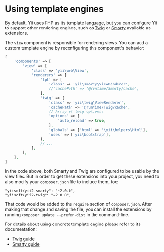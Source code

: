 Using template engines
======================

By default, Yii uses PHP as its template language, but you can configure Yii to support other rendering engines, such as
[Twig](https://twig.symfony.com/) or [Smarty](https://www.smarty.net/) available as extensions.

The `view` component is responsible for rendering views. You can add a custom template engine by reconfiguring this
component's behavior:

```php
[
    'components' => [
        'view' => [
            'class' => 'yii\web\View',
            'renderers' => [
                'tpl' => [
                    'class' => 'yii\smarty\ViewRenderer',
                    //'cachePath' => '@runtime/Smarty/cache',
                ],
                'twig' => [
                    'class' => 'yii\twig\ViewRenderer',
                    'cachePath' => '@runtime/Twig/cache',
                    // Array of twig options:
                    'options' => [
                        'auto_reload' => true,
                    ],
                    'globals' => ['html' => '\yii\helpers\Html'],
                    'uses' => ['yii\bootstrap'],
                ],
                // ...
            ],
        ],
    ],
]
```

In the code above, both Smarty and Twig are configured to be usable by the view files. But in order to get these extensions into your project, you need to also modify
your `composer.json` file to include them, too:

```
"yiisoft/yii2-smarty": "~2.0.0",
"yiisoft/yii2-twig": "~2.0.0",
```
That code would be added to the `require` section of `composer.json`. After making that change and saving the file, you can install the extensions by running `composer update --prefer-dist` in the command-line.

For details about using concrete template engine please refer to its documentation:

- [Twig guide](https://www.yiiframework.com/extension/yiisoft/yii2-twig/doc/guide/)
- [Smarty guide](https://www.yiiframework.com/extension/yiisoft/yii2-smarty/doc/guide/)
